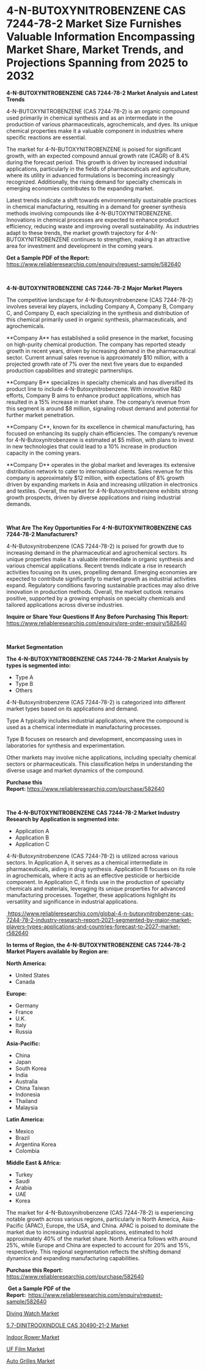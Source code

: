 <p><h1>4-N-BUTOXYNITROBENZENE CAS 7244-78-2 Market Size Furnishes Valuable Information Encompassing Market Share, Market Trends, and Projections Spanning from 2025 to 2032</h1></p><p><strong>4-N-BUTOXYNITROBENZENE CAS 7244-78-2 Market Analysis and Latest Trends</strong></p>
<p><p>4-N-BUTOXYNITROBENZENE (CAS 7244-78-2) is an organic compound used primarily in chemical synthesis and as an intermediate in the production of various pharmaceuticals, agrochemicals, and dyes. Its unique chemical properties make it a valuable component in industries where specific reactions are essential.</p><p>The market for 4-N-BUTOXYNITROBENZENE is poised for significant growth, with an expected compound annual growth rate (CAGR) of 8.4% during the forecast period. This growth is driven by increased industrial applications, particularly in the fields of pharmaceuticals and agriculture, where its utility in advanced formulations is becoming increasingly recognized. Additionally, the rising demand for specialty chemicals in emerging economies contributes to the expanding market.</p><p>Latest trends indicate a shift towards environmentally sustainable practices in chemical manufacturing, resulting in a demand for greener synthesis methods involving compounds like 4-N-BUTOXYNITROBENZENE. Innovations in chemical processes are expected to enhance product efficiency, reducing waste and improving overall sustainability. As industries adapt to these trends, the market growth trajectory for 4-N-BUTOXYNITROBENZENE continues to strengthen, making it an attractive area for investment and development in the coming years.</p></p>
<p><strong>Get a Sample PDF of the Report:&nbsp;</strong> <a href="https://www.reliableresearchiq.com/enquiry/request-sample/582640?utm_campaign=1877&utm_medium=2&utm_source=Github&utm_content=ia&utm_term=23032025&utm_id=4-n-butoxynitrobenzene-cas-7244-78-2">https://www.reliableresearchiq.com/enquiry/request-sample/582640</a></p>
<p>&nbsp;</p>
<p><strong>4-N-BUTOXYNITROBENZENE CAS 7244-78-2 Major Market Players</strong></p>
<p><p>The competitive landscape for 4-N-Butoxynitrobenzene (CAS 7244-78-2) involves several key players, including Company A, Company B, Company C, and Company D, each specializing in the synthesis and distribution of this chemical primarily used in organic synthesis, pharmaceuticals, and agrochemicals.</p><p>**Company A** has established a solid presence in the market, focusing on high-purity chemical production. The company has reported steady growth in recent years, driven by increasing demand in the pharmaceutical sector. Current annual sales revenue is approximately $10 million, with a projected growth rate of 7% over the next five years due to expanded production capabilities and strategic partnerships.</p><p>**Company B** specializes in specialty chemicals and has diversified its product line to include 4-N-Butoxynitrobenzene. With innovative R&D efforts, Company B aims to enhance product applications, which has resulted in a 15% increase in market share. The company’s revenue from this segment is around $8 million, signaling robust demand and potential for further market penetration.</p><p>**Company C**, known for its excellence in chemical manufacturing, has focused on enhancing its supply chain efficiencies. The company’s revenue for 4-N-Butoxynitrobenzene is estimated at $5 million, with plans to invest in new technologies that could lead to a 10% increase in production capacity in the coming years.</p><p>**Company D** operates in the global market and leverages its extensive distribution network to cater to international clients. Sales revenue for this company is approximately $12 million, with expectations of 8% growth driven by expanding markets in Asia and increasing utilization in electronics and textiles. Overall, the market for 4-N-Butoxynitrobenzene exhibits strong growth prospects, driven by diverse applications and rising industrial demands.</p></p>
<p>&nbsp;</p>
<p><strong>What Are The Key Opportunities For 4-N-BUTOXYNITROBENZENE CAS 7244-78-2 Manufacturers?</strong></p>
<p><p>4-N-Butoxynitrobenzene (CAS 7244-78-2) is poised for growth due to increasing demand in the pharmaceutical and agrochemical sectors. Its unique properties make it a valuable intermediate in organic synthesis and various chemical applications. Recent trends indicate a rise in research activities focusing on its uses, propelling demand. Emerging economies are expected to contribute significantly to market growth as industrial activities expand. Regulatory conditions favoring sustainable practices may also drive innovation in production methods. Overall, the market outlook remains positive, supported by a growing emphasis on specialty chemicals and tailored applications across diverse industries.</p></p>
<p><strong>Inquire or Share Your Questions If Any Before Purchasing This Report:</strong> <a href="https://www.reliableresearchiq.com/enquiry/pre-order-enquiry/582640?utm_campaign=1877&utm_medium=2&utm_source=Github&utm_content=ia&utm_term=23032025&utm_id=4-n-butoxynitrobenzene-cas-7244-78-2">https://www.reliableresearchiq.com/enquiry/pre-order-enquiry/582640</a></p>
<p>&nbsp;</p>
<p><strong>Market Segmentation</strong></p>
<p><strong>The 4-N-BUTOXYNITROBENZENE CAS 7244-78-2 Market Analysis by types is segmented into:</strong></p>
<p><ul><li>Type A</li><li>Type B</li><li>Others</li></ul></p>
<p><p>4-N-Butoxynitrobenzene (CAS 7244-78-2) is categorized into different market types based on its applications and demand. </p><p>Type A typically includes industrial applications, where the compound is used as a chemical intermediate in manufacturing processes. </p><p>Type B focuses on research and development, encompassing uses in laboratories for synthesis and experimentation. </p><p>Other markets may involve niche applications, including specialty chemical sectors or pharmaceuticals. This classification helps in understanding the diverse usage and market dynamics of the compound.</p></p>
<p><strong>Purchase this Report:&nbsp;</strong><a href="https://www.reliableresearchiq.com/purchase/582640?utm_campaign=1877&utm_medium=2&utm_source=Github&utm_content=ia&utm_term=23032025&utm_id=4-n-butoxynitrobenzene-cas-7244-78-2">https://www.reliableresearchiq.com/purchase/582640</a></p>
<p>&nbsp;</p>
<p><strong>The 4-N-BUTOXYNITROBENZENE CAS 7244-78-2 Market Industry Research by Application is segmented into:</strong></p>
<p><ul><li>Application A</li><li>Application B</li><li>Application C</li></ul></p>
<p><p>4-N-Butoxynitrobenzene (CAS 7244-78-2) is utilized across various sectors. In Application A, it serves as a chemical intermediate in pharmaceuticals, aiding in drug synthesis. Application B focuses on its role in agrochemicals, where it acts as an effective pesticide or herbicide component. In Application C, it finds use in the production of specialty chemicals and materials, leveraging its unique properties for advanced manufacturing processes. Together, these applications highlight its versatility and significance in industrial applications.</p></p>
<p><a href="https://www.reliableresearchiq.com/global-4-n-butoxynitrobenzene-cas-7244-78-2-industry-research-report-2021-segmented-by-major-market-players-types-applications-and-countries-forecast-to-2027-market-r582640?utm_campaign=1877&utm_medium=2&utm_source=Github&utm_content=ia&utm_term=23032025&utm_id=4-n-butoxynitrobenzene-cas-7244-78-2">&nbsp;https://www.reliableresearchiq.com/global-4-n-butoxynitrobenzene-cas-7244-78-2-industry-research-report-2021-segmented-by-major-market-players-types-applications-and-countries-forecast-to-2027-market-r582640</a></p>
<p><strong>In terms of Region, the 4-N-BUTOXYNITROBENZENE CAS 7244-78-2 Market Players available by Region are:</strong></p>
<p>
    <p> <strong> North America: </strong>
        <ul>
            <li>United States</li>
            <li>Canada</li>
        </ul>
        </p> 
    <p> <strong> Europe: </strong>
        <ul>
            <li>Germany</li>
            <li>France</li>
            <li>U.K.</li>
            <li>Italy</li>
            <li>Russia</li>
        </ul>
        </p> 
    <p> <strong> Asia-Pacific: </strong>
        <ul>
            <li>China</li>
            <li>Japan</li>
            <li>South Korea</li>
            <li>India</li>
            <li>Australia</li>
            <li>China Taiwan</li>
            <li>Indonesia</li>
            <li>Thailand</li>
            <li>Malaysia</li>
        </ul>
        </p> 
    <p> <strong> Latin America: </strong>
        <ul>
            <li>Mexico</li>
            <li>Brazil</li>
            <li>Argentina Korea</li>
            <li>Colombia</li>
        </ul>
        </p> 
    <p> <strong> Middle East & Africa: </strong>
        <ul>
            <li>Turkey</li>
            <li>Saudi</li>
            <li>Arabia</li>
            <li>UAE</li>
            <li>Korea</li>
        </ul>
    </p>
    </p>
<p><p>The market for 4-N-Butoxynitrobenzene (CAS 7244-78-2) is experiencing notable growth across various regions, particularly in North America, Asia-Pacific (APAC), Europe, the USA, and China. APAC is poised to dominate the market due to increasing industrial applications, estimated to hold approximately 40% of the market share. North America follows with around 25%, while Europe and China are expected to account for 20% and 15%, respectively. This regional segmentation reflects the shifting demand dynamics and expanding manufacturing capabilities.</p></p>
<p><strong>Purchase this Report: </strong><a href="https://www.reliableresearchiq.com/purchase/582640?utm_campaign=1877&utm_medium=2&utm_source=Github&utm_content=ia&utm_term=23032025&utm_id=4-n-butoxynitrobenzene-cas-7244-78-2">https://www.reliableresearchiq.com/purchase/582640</a></p>
<p>&nbsp;<strong>Get a Sample PDF of the Report:&nbsp;&nbsp;</strong><a href="https://www.reliableresearchiq.com/enquiry/request-sample/582640?utm_campaign=1877&utm_medium=2&utm_source=Github&utm_content=ia&utm_term=23032025&utm_id=4-n-butoxynitrobenzene-cas-7244-78-2">https://www.reliableresearchiq.com/enquiry/request-sample/582640</a></p>
<p><strong></strong></p>
<p><p><a href="https://github.com/madethkijori/Market-Research-Report-List-1/blob/main/diving-watch-market.md?utm_campaign=1877&utm_medium=2&utm_source=Github&utm_content=ia&utm_term=23032025&utm_id=4-n-butoxynitrobenzene-cas-7244-78-2">Diving Watch Market</a></p><p><a href="https://github.com/yodhafirorae/Market-Research-Report-List-1/blob/main/57-dinitrooxindole-cas-30490-21-2-market.md?utm_campaign=1877&utm_medium=2&utm_source=Github&utm_content=ia&utm_term=23032025&utm_id=4-n-butoxynitrobenzene-cas-7244-78-2">5,7-DINITROOXINDOLE CAS 30490-21-2 Market</a></p><p><a href="https://github.com/kanetaerkid/Market-Research-Report-List-1/blob/main/indoor-rower-market.md?utm_campaign=1877&utm_medium=2&utm_source=Github&utm_content=ia&utm_term=23032025&utm_id=4-n-butoxynitrobenzene-cas-7244-78-2">Indoor Rower Market</a></p><p><a href="https://github.com/cayposshefin/Market-Research-Report-List-1/blob/main/uf-film-market.md?utm_campaign=1877&utm_medium=2&utm_source=Github&utm_content=ia&utm_term=23032025&utm_id=4-n-butoxynitrobenzene-cas-7244-78-2">UF Film Market</a></p><p><a href="https://github.com/busamoleankk/Market-Research-Report-List-1/blob/main/auto-grilles-market.md?utm_campaign=1877&utm_medium=2&utm_source=Github&utm_content=ia&utm_term=23032025&utm_id=4-n-butoxynitrobenzene-cas-7244-78-2">Auto Grilles Market</a></p></p>